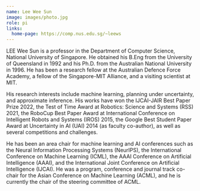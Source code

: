 ```yaml
---
name: Lee Wee Sun
image: images/photo.jpg
role: pi
links:
  home-page: https://comp.nus.edu.sg/~leews
---
```


LEE Wee Sun is a professor in the Department of Computer Science, National University of Singapore. He obtained his B.Eng from the University of Queensland in 1992 and his Ph.D. from the Australian National University in 1996. He has been a research fellow at the Australian Defence Force Academy, a fellow of the Singapore-MIT Alliance, and a visiting scientist at MIT.

His research interests include machine learning, planning under uncertainty, and approximate inference. His works have won the IJCAI-JAIR Best Paper Prize 2022, the Test of Time Award at Robotics: Science and Systems (RSS) 2021, the RoboCup Best Paper Award at International Conference on Intelligent Robots and Systems (IROS) 2015, the Google Best Student Paper Award at Uncertainty in AI (UAI) 2014 (as faculty co-author), as well as several competitions and challenges.

He has been an area chair for machine learning and AI conferences such as the Neural Information Processing Systems (NeurIPS), the International Conference on Machine Learning (ICML), the AAAI Conference on Artificial Intelligence (AAAI), and the International Joint Conference on Artificial Intelligence (IJCAI). He was a program, conference and journal track co-chair for the Asian Conference on Machine Learning (ACML), and he is currently the chair of the steering committee of ACML.
